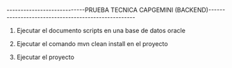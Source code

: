 ----------------------------PRUEBA TECNICA CAPGEMINI (BACKEND)----------------------------------------------------

1. Ejecutar el documento scripts en una base de datos oracle

2. Ejecutar el comando mvn clean install en el proyecto

3. Ejecutar el proyecto



